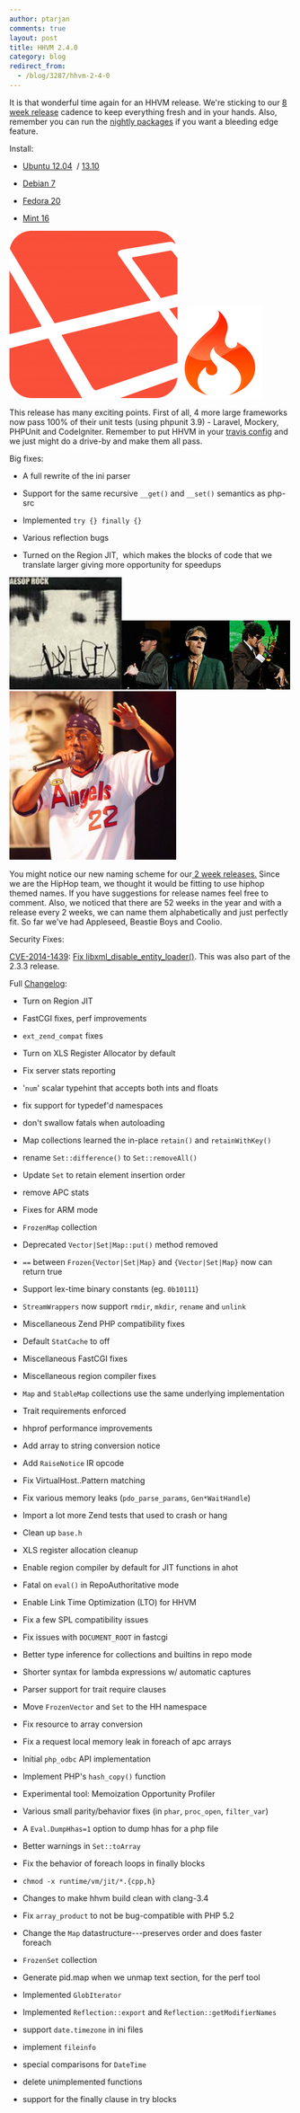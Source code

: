 ```yaml
---
author: ptarjan
comments: true
layout: post
title: HHVM 2.4.0
category: blog
redirect_from:
  - /blog/3287/hhvm-2-4-0
---
```


It is that wonderful time again for an HHVM release. We're sticking to our [8 week release](https://github.com/facebook/hhvm/wiki/Release-Schedule) cadence to keep everything fresh and in your hands. Also, remember you can run the [nightly packages](http://www.hhvm.com/blog/3203/nightly-packages) if you want a bleeding edge feature.

Install:




  * [Ubuntu 12.04](https://github.com/facebook/hhvm/wiki/Prebuilt-Packages-on-Ubuntu-12.04)  / [13.10](https://github.com/facebook/hhvm/wiki/Prebuilt-Packages-on-Ubuntu-13.10)


  * [Debian 7](https://github.com/facebook/hhvm/wiki/Prebuilt-Packages-on-Debian-7)


  * [Fedora 20](https://github.com/facebook/hhvm/wiki/Prebuilt-Packages-on-Fedora-20)


  * [Mint 16](https://github.com/facebook/hhvm/wiki/Prebuilt-Packages-on-Mint-16)



![laravel-four-icon](/static/images/posts/laravel-four-icon1.png)![ci_logo_flame](static/images/posts/ci_logo_flame1.jpg)


This release has many exciting points. First of all, 4 more large frameworks now pass 100% of their unit tests (using phpunit 3.9) - Laravel, Mockery, PHPUnit and CodeIgniter. Remember to put HHVM in your [travis config](http://blog.travis-ci.com/2013-12-16-test-php-code-with-the-hiphop-vm/) and we just might do a drive-by and make them all pass.

Big fixes:




  * A full rewrite of the ini parser


  * Support for the same recursive `__get()` and `__set()` semantics as php-src


  * Implemented `try {} finally {}`


  * Various reflection bugs


  * Turned on the Region JIT,  which makes the blocks of code that we translate larger giving more opportunity for speedups




![AesRockAppleseed](/static/images/posts/AesRockAppleseed1.jpg)![1200px-Beastie_Boys_Compo](/static/images/posts/1200px-Beastie_Boys_Compo1.jpg)![Coolio](/static/images/posts/Coolio1.jpg)


You might notice our new naming scheme for our[ 2 week releases.](https://github.com/facebook/hhvm/blob/master/hphp/NEWS) Since we are the HipHop team, we thought it would be fitting to use hiphop themed names. If you have suggestions for release names feel free to comment. Also, we noticed that there are 52 weeks in the year and with a release every 2 weeks, we can name them alphabetically and just perfectly fit. So far we've had Appleseed, Beastie Boys and Coolio.

Security Fixes:

[CVE-2014-1439](http://www.cve.mitre.org/cgi-bin/cvename.cgi?name=2014-1439): [Fix libxml_disable_entity_loader()](https://github.com/facebook/hhvm/commit/95f96e7287effe2fcdfb9a5338d1a7e4f55b083b). This was also part of the 2.3.3 release.

Full [Changelog](https://github.com/facebook/hhvm/blob/master/hphp/NEWS):




  * Turn on Region JIT


  * FastCGI fixes, perf improvements


  * `ext_zend_compat` fixes


  * Turn on XLS Register Allocator by default


  * Fix server stats reporting


  * '`num`' scalar typehint that accepts both ints and floats


  * fix support for typedef'd namespaces


  * don't swallow fatals when autoloading


  * Map collections learned the in-place `retain()` and `retainWithKey()`


  * rename `Set::difference()` to `Set::removeAll()`


  * Update `Set` to retain element insertion order


  * remove APC stats


  * Fixes for ARM mode


  * `FrozenMap` collection


  * Deprecated `Vector|Set|Map::put()` method removed


  * `==` between `Frozen{Vector|Set|Map}` and `{Vector|Set|Map}` now can return true


  * Support lex-time binary constants (eg. `0b10111`)


  * `StreamWrappers` now support `rmdir`, `mkdir`, `rename` and `unlink`


  * Miscellaneous Zend PHP compatibility fixes


  * Default `StatCache` to off


  * Miscellaneous FastCGI fixes


  * Miscellaneous region compiler fixes


  * `Map` and `StableMap` collections use the same underlying implementation


  * Trait requirements enforced


  * hhprof performance improvements


  * Add array to string conversion notice


  * Add `RaiseNotice` IR opcode


  * Fix VirtualHost.<name>.Pattern matching


  * Fix various memory leaks (`pdo_parse_params`, `Gen*WaitHandle`)


  * Import a lot more Zend tests that used to crash or hang


  * Clean up `base.h`


  * XLS register allocation cleanup


  * Enable region compiler by default for JIT functions in ahot


  * Fatal on `eval()` in RepoAuthoritative mode


  * Enable Link Time Optimization (LTO) for HHVM


  * Fix a few SPL compatibility issues


  * Fix issues with `DOCUMENT_ROOT` in fastcgi


  * Better type inference for collections and builtins in repo mode


  * Shorter syntax for lambda expressions w/ automatic captures


  * Parser support for trait require clauses


  * Move `FrozenVector` and `Set` to the HH namespace


  * Fix resource to array conversion


  * Fix a request local memory leak in foreach of apc arrays


  * Initial `php_odbc` API implementation


  * Implement PHP's `hash_copy()` function


  * Experimental tool: Memoization Opportunity Profiler


  * Various small parity/behavior fixes (in `phar`, `proc_open`, `filter_var`)


  * A `Eval.DumpHhas=1` option to dump hhas for a php file


  * Better warnings in `Set::toArray`


  * Fix the behavior of foreach loops in finally blocks


  * `chmod -x runtime/vm/jit/*.{cpp,h}`


  * Changes to make hhvm build clean with clang-3.4


  * Fix `array_product` to not be bug-compatible with PHP 5.2


  * Change the `Map` datastructure---preserves order and does faster foreach


  * `FrozenSet` collection


  * Generate pid.map when we unmap text section, for the perf tool


  * Implemented `GlobIterator`


  * Implemented `Reflection::export` and `Reflection::getModifierNames`


  * support `date.timezone` in ini files


  * implement `fileinfo`


  * special comparisons for `DateTime`


  * delete unimplemented functions


  * support for the finally clause in try blocks
